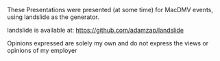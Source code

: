 These Presentations were presented (at some time) for MacDMV events, using landslide as the generator.

landslide is available at: https://github.com/adamzap/landslide

Opinions expressed are solely my own and do not express the views or opinions of my employer
